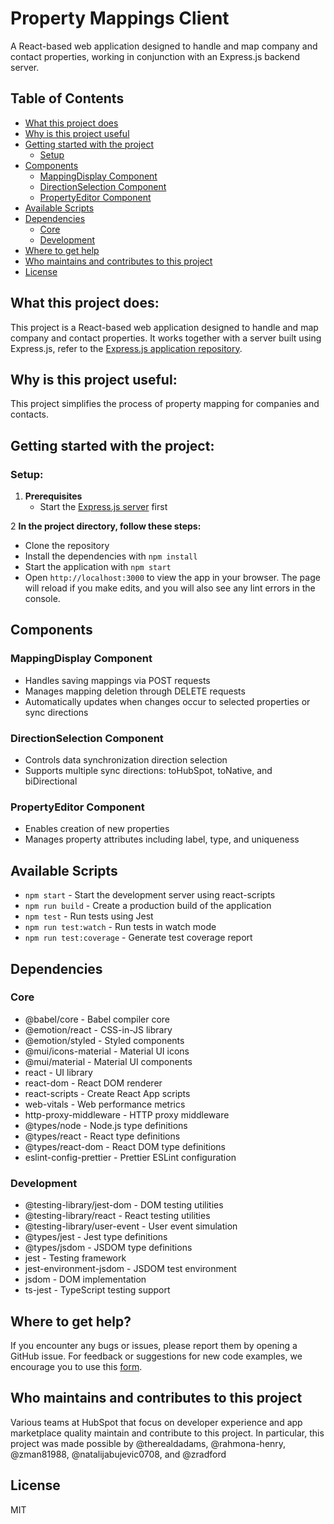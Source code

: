 # Property Mappings Client

A React-based web application designed to handle and map company and contact properties, working in conjunction with an Express.js backend server.

## Table of Contents
- [What this project does](#what-this-project-does)
- [Why is this project useful](#why-is-this-project-useful)
- [Getting started with the project](#getting-started-with-the-project)
  - [Setup](#setup)
- [Components](#components)
   - [MappingDisplay Component](#mappingdisplay-component)
   - [DirectionSelection Component](#directionselection-component)
   - [PropertyEditor Component](#propertyeditor-component)
- [Available Scripts](#available-scripts)
- [Dependencies](#dependencies)
  - [Core](#core)
  - [Development](#development)
- [Where to get help](#where-to-get-help)
- [Who maintains and contributes to this project](#who-maintains-and-contributes-to-this-project)
- [License](#license)

## What this project does:
This project is a React-based web application designed to handle and map company and contact properties. It works together with a server built using Express.js, refer to the [Express.js application repository](https://github.com/hubspotdev/property-mapping-server).

## Why is this project useful:
This project simplifies the process of property mapping for companies and contacts.

## Getting started with the project:

### Setup:

1. **Prerequisites**
   - Start the [Express.js server](https://github.com/hubspotdev/property-mapping-server) first

2 **In the project directory, follow these steps:**
- Clone the repository
- Install the dependencies with `npm install`
- Start the application with `npm start`
- Open `http://localhost:3000` to view the app in your browser. The page will reload if you make edits, and you will also see any lint errors in the console.

## Components

### MappingDisplay Component
- Handles saving mappings via POST requests
- Manages mapping deletion through DELETE requests
- Automatically updates when changes occur to selected properties or sync directions

### DirectionSelection Component
- Controls data synchronization direction selection
- Supports multiple sync directions: toHubSpot, toNative, and biDirectional

### PropertyEditor Component
- Enables creation of new properties
- Manages property attributes including label, type, and uniqueness


## Available Scripts
- `npm start` - Start the development server using react-scripts
- `npm run build` - Create a production build of the application
- `npm test` - Run tests using Jest
- `npm run test:watch` - Run tests in watch mode
- `npm run test:coverage` - Generate test coverage report

## Dependencies

### Core
- @babel/core - Babel compiler core
- @emotion/react - CSS-in-JS library
- @emotion/styled - Styled components
- @mui/icons-material - Material UI icons
- @mui/material - Material UI components
- react - UI library
- react-dom - React DOM renderer
- react-scripts - Create React App scripts
- web-vitals - Web performance metrics
- http-proxy-middleware - HTTP proxy middleware
- @types/node - Node.js type definitions
- @types/react - React type definitions
- @types/react-dom - React DOM type definitions
- eslint-config-prettier - Prettier ESLint configuration

### Development
- @testing-library/jest-dom - DOM testing utilities
- @testing-library/react - React testing utilities
- @testing-library/user-event - User event simulation
- @types/jest - Jest type definitions
- @types/jsdom - JSDOM type definitions
- jest - Testing framework
- jest-environment-jsdom - JSDOM test environment
- jsdom - DOM implementation
- ts-jest - TypeScript testing support


## Where to get help?

If you encounter any bugs or issues, please report them by opening a GitHub issue. For feedback or suggestions for new code examples, we encourage you to use this [form](https://survey.hsforms.com/1RT0f09LSTHuflzNtMbr2jA96it).

## Who maintains and contributes to this project

Various teams at HubSpot that focus on developer experience and app marketplace quality maintain and contribute to this project. In particular, this project was made possible by @therealdadams, @rahmona-henry, @zman81988, @natalijabujevic0708, and @zradford

## License

MIT

